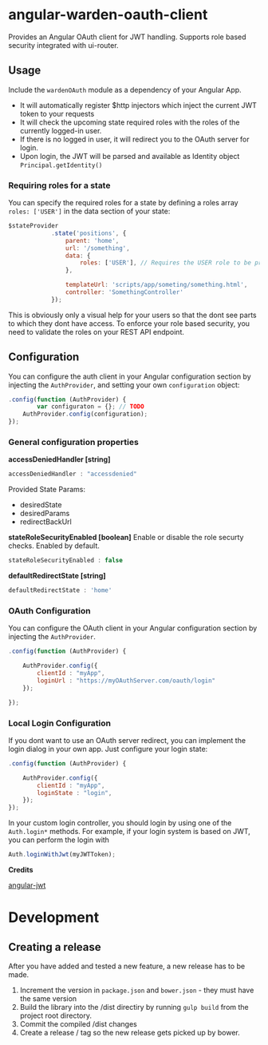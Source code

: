 # angular-warden-oauth-client
Provides an Angular OAuth client for JWT handling. Supports role based security integrated with ui-router.

## Usage

Include the `wardenOAuth` module as a dependency of your Angular App.

* It will automatically register $http injectors which inject the current JWT token to your requests
* It will check the upcoming state required roles with the roles of the currently logged-in user.
* If there is no logged in user, it will redirect you to the OAuth server for login.
* Upon login, the JWT will be parsed and available as Identity object `Principal.getIdentity()`

### Requiring roles for a state

You can specify the required roles for a state by defining a roles array `roles: ['USER']` in the data section of your state:
```javascript
$stateProvider
            .state('positions', {
                parent: 'home',
                url: '/something',
                data: {
                    roles: ['USER'], // Requires the USER role to be present
                },

                templateUrl: 'scripts/app/someting/something.html',
                controller: 'SomethingController'
            });
```

This is obviously only a visual help for your users so that the dont see parts to which they dont have access. To enforce your role based security, you need to validate the roles on your REST API endpoint.

## Configuration

You can configure the auth client in your Angular configuration section by injecting the `AuthProvider`, and setting your own `configuration` object:

```javascript
.config(function (AuthProvider) {
        var configuraton = {}; // TODO
	AuthProvider.config(configuration);
});
```

### General configuration properties

**accessDeniedHandler [string]**

```javascript
accessDeniedHandler : "accessdenied"
```
Provided State Params:

* desiredState
* desiredParams
* redirectBackUrl


**stateRoleSecurityEnabled [boolean]**
Enable or disable the role securty checks. Enabled by default.
```javascript
stateRoleSecurityEnabled : false
```
**defaultRedirectState [string]**
```javascript
defaultRedirectState : 'home'
```


### OAuth Configuration

You can configure the OAuth client in your Angular configuration section by injecting the `AuthProvider`.
```javascript
.config(function (AuthProvider) {

	AuthProvider.config({
		clientId : "myApp",
        loginUrl : "https://myOAuthServer.com/oauth/login"
	});

});
```

### Local Login Configuration
If you dont want to use an OAuth server redirect, you can implement the login dialog in your own app.
Just configure your login state:
```javascript
.config(function (AuthProvider) {

	AuthProvider.config({
		clientId : "myApp",
        loginState : "login",
	});
});
```

In your custom login controller, you should login by using one of the `Auth.login*` methods.
For example, if your login system is based on JWT, you can perform the login with
```javascript
Auth.loginWithJwt(myJWTToken);
```

**Credits**

[angular-jwt](https://github.com/auth0/angular-jwt)


# Development

## Creating a release

After you have added and tested a new feature, a new release has to be made.

1. Increment the version in `package.json` and `bower.json` - they must have the same version
2. Build the library into the /dist directiry by running `gulp build` from the project root directory.
3. Commit the compiled /dist changes
4. Create a release / tag so the new release gets picked up by bower.
